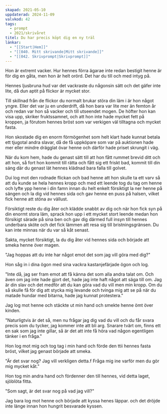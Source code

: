 ```yaml
---
skapad: 2021-05-10
uppdaterad: 2024-11-09
valvkod: 42
tags:
  - prompt
  - 2021/skrivåret
titel: Du har precis köpt dig en ny träl
länkar:
  - "[[Start|Hem]]"
  - "[[040. Mitt skrivande|Mitt skrivande]]"
  - "[[042. Skrivprompt|Skrivprompt]]"
---
```

Hon är extremt vacker. Hur hennes förra ägarae inte redan bestigit henne är för dig en gåta, men hon är helt orörd. Det har du till och med intyg på.

Hennes ljusbruna hud var det vackraste du någonsin sätt och det gäfer inte lite, då dun aptit på flickor är mycket stor.

Till skillnad från de flickor du normalt brukar störa din läm i är hon något yngre. Eller det var ju en underdrift, då hon bara var lite mer än femton år och redan var hon så vacker och till utseendet mogen. De höfter hon kan visa upp, skriker fruktssamnet, och att hon inte hade mycket fett på kroppen, ja förutom hennes bröst som var verkigen väl tilltagna och mycket fasta.

Hon skostade dig en enorm förmögenhet som helt klart hade kunnat betala ett tjugotal andra slavar, då de få uppköpare som var på auktionen hade mer eller mindre drägglat övar henne och därför hade priset skrungit i väg.

När du kom hem, hade du genast sätt till att hon fått rummet brevid ditt och att hon, så fort hon kommit till rätta och fått sig ett friskt bad, kommit till din säng där du genast lät hennes klädnad bara falla till golvet.

Dui log mot den rodnade flickan och bad henne att hon skulle ta ett varv så att du kunde se hela hennes kropp och med ett leende tog du tag om henne och lyfte ypp henne i din famn innan du helt enkelt försiktigt la ner henne på sängen och la dig vid hennes sida och gav henne en puss på halsen, vilket fick henne att stöna av vällust.

Försiktigt reste du dig  åter och klädde snabbt av dig och när hon fick syn på din enormt stora läm, sprack hon upp i ett mycket stort leende medan hon försikigt särade på sina ben och gav dig därmed full insyn till hennes underbara sköte och det fick lämmen att resa sig till bristningsgränsen. Du kan inte minnas när du var så kåt senast.

Sakta, mycket försiktigt, la du dig åter vid hennes sida och började att smeka henne över magen.

"Jag hoppas att du inte har något emot det som jag vill göra med dig?"

Hon såg in i dina ögon med sina vackra kastanjefärjade ögon och log.

"Inte då, jag ser fram emot att få känna det som alla andra talat om. Och även om jag inte hade gjort det, hade jag inte haft något att säga till om. Jag är din slav och det medför att du kan göra vad du vill men min kropp. Om du så skulle få för dig att stycka mig levande och tvinga mig att se på när du matade hundar med bitarna, hade jag kunnat protestera."

Jag log mot henne och stäckte ut min hand och smekte henne ömt över kinden.

"Naturligtvis är det så, men nu frågar jag dig vad du vill och du får svara precis som du tycker, jag kommer inte att bli arg. Snarare tvärt om, finns ett en sak som jag inte gillar, så är det att inte få höra vad någon egentligen tänker i en fråga."

Hon log mot mig och tog tag i min hand och förde den ttii hennes fasta bröst, vilket jag genast började att smeka.

"Är det svar nog? Jag vill verkligen detta.f Fråga mig ine varför men du gör mig mycket kåt."

Hon tog min andra hand och fördenner den till hennes, vid detta laget, sjöblöta fitta.

"Som sagt, är det svar nog på vad jag vill?"

Jag bara log mot henne och började att kyssa henes läppar. och det dröjde inte länge innan hon hungrit besvarade kyssen.